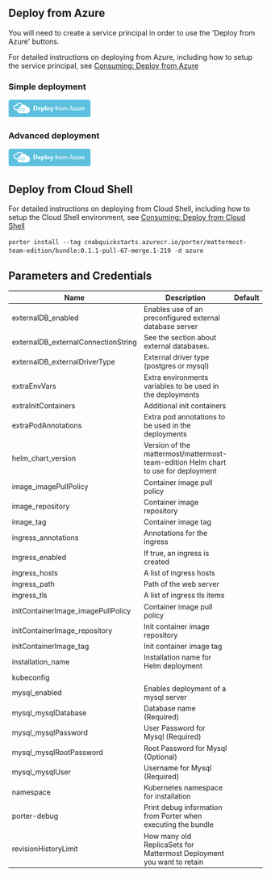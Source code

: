 ## Deploy from Azure


You will need to create a service principal in order to use the 'Deploy from Azure' buttons.


For detailed instructions on deploying from Azure, including how to setup the service principal, see [Consuming: Deploy from Azure](../../docs/consuming.md#deploy-from-azure)

### Simple deployment


<a href="https://portal.azure.com/#create/Microsoft.Template/uri/https%3A%2F%2Fraw.githubusercontent.com%2FAzure%2Fazure-cnab-quickstarts%2Fmattermost-exec-fix%2Fporter%2Fmattermost-team-edition%2Fazuredeploy-simple.json" target="_blank"><img src="https://raw.githubusercontent.com/endjin/CNAB.Quickstarts/master/images/Deploy-from-Azure.png"/></a>

### Advanced deployment


<a href="https://portal.azure.com/#create/Microsoft.Template/uri/https%3A%2F%2Fraw.githubusercontent.com%2FAzure%2Fazure-cnab-quickstarts%2Fmattermost-exec-fix%2Fporter%2Fmattermost-team-edition%2Fazuredeploy-advanced.json" target="_blank"><img src="https://raw.githubusercontent.com/endjin/CNAB.Quickstarts/master/images/Deploy-from-Azure.png"/></a>


## Deploy from Cloud Shell


For detailed instructions on deploying from Cloud Shell, including how to setup the Cloud Shell environment, see [Consuming: Deploy from Cloud Shell](../../docs/consuming.md#deploy-from-cloud-shell)


```porter install --tag cnabquickstarts.azurecr.io/porter/mattermost-team-edition/bundle:0.1.1-pull-67-merge.1-219 -d azure```


## Parameters and Credentials

 | Name | Description | Default | Required | 
 | --- | --- | --- | --- | 
 | externalDB_enabled | Enables use of an preconfigured external database server |  | No
externalDB_externalConnectionString | See the section about external databases. |  | No
externalDB_externalDriverType | External driver type (postgres or mysql) |  | No
extraEnvVars | Extra environments variables to be used in the deployments |  | No
extraInitContainers | Additional init containers |  | No
extraPodAnnotations | Extra pod annotations to be used in the deployments |  | No
helm_chart_version | Version of the mattermost/mattermost-team-edition Helm chart to use for deployment |  | No
image_imagePullPolicy | Container image pull policy |  | No
image_repository | Container image repository |  | No
image_tag | Container image tag |  | No
ingress_annotations | Annotations for the ingress |  | No
ingress_enabled | If true, an ingress is created |  | No
ingress_hosts | A list of ingress hosts |  | No
ingress_path | Path of the web server |  | No
ingress_tls | A list of ingress tls items |  | No
initContainerImage_imagePullPolicy | Container image pull policy |  | No
initContainerImage_repository | Init container image repository |  | No
initContainerImage_tag | Init container image tag |  | No
installation_name | Installation name for Helm deployment |  | No
kubeconfig |  |  | Yes
mysql_enabled | Enables deployment of a mysql server |  | No
mysql_mysqlDatabase | Database name (Required) |  | No
mysql_mysqlPassword | User Password for Mysql (Required) |  | Yes
mysql_mysqlRootPassword | Root Password for Mysql (Optional) |  | No
mysql_mysqlUser | Username for Mysql (Required) |  | Yes
namespace | Kubernetes namespace for installation |  | No
porter-debug | Print debug information from Porter when executing the bundle |  | No
revisionHistoryLimit | How many old ReplicaSets for Mattermost Deployment you want to retain |  | No | 
